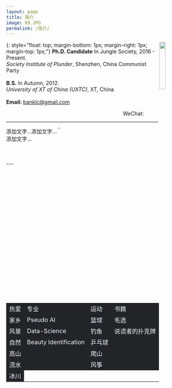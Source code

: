 ```yaml
---
layout: page
title: 简介
image: 69.JPG
permalink: /简介/
---
```


<img src="https://s3.ax1x.com/2020/12/23/rsXKYD.jpg" align="right" width="18%">{: style="float: top; margin-bottom: 1px; margin-right: 1px; margin-top: 1px;"}
**Ph.D. Candidate** In Jungle Society, 2016 - Present.<br>
*Society Institute of Plunder*, Shenzhen, China Communist Party <br><br>
**B.S.** In Autumn,  2012. <br>
*University of XT of China (UXTC)*, XT, China <br><br>
**Email:** banklc@gmail.com
<p align="right">WeChat: &nbsp;&nbsp;&nbsp;&nbsp;&nbsp;&nbsp;&nbsp;&nbsp;&nbsp;</p>
  
---

<div style="position: relative; width: 170px; height: 89px;">
<img src="https://s3.ax1x.com/2020/12/23/rsXKYD.jpg" align="right" width="18%" alt="">
<span style="position: right; top: 0; left: 100;">添加文字...添加文字...添加文字...</span>
</div>  
---


<div>
<table frame=void border=0 align=center style="color:aliceblue;">
    <tr><td bgcolor="#232428" style="border:none;">热爱</td><td bgcolor="#232428" style="border:none;">专业</td><td bgcolor="#232428" style="border:none;">运动</td><td bgcolor="#232428" style="border:none;">书籍</td></tr>
    <tr><td bgcolor="#232428" style="border:none;">家乡</td><td bgcolor="#232428" style="border:none;">Pseudo AI</td><td bgcolor="#232428" style="border:none;">篮球</td><td bgcolor="#232428" style="border:none;">毛选</td></tr>
    <tr><td bgcolor="#232428" style="border:none;">风景</td><td bgcolor="#232428" style="border:none;">Data-Science</td><td bgcolor="#232428" style="border:none;">钓鱼</td><td bgcolor="#232428" style="border:none;">说谎者的扑克牌</td></tr>
    <tr><td bgcolor="#232428" style="border:none;">自然</td><td bgcolor="#232428" style="border:none;">Beauty Identification</td><td bgcolor="#232428" style="border:none;">乒乓球</td><td bgcolor="#232428" style="border:none;"> </td></tr>
    <tr><td bgcolor="#232428" style="border:none;">高山</td><td bgcolor="#232428" style="border:none;"> </td><td bgcolor="#232428" style="border:none;">爬山</td><td bgcolor="#232428" style="border:none;"> </td></tr>
    <tr><td bgcolor="#232428" style="border:none;">流水</td><td bgcolor="#232428" style="border:none;"> </td><td bgcolor="#232428" style="border:none;">风筝</td><td bgcolor="#232428" style="border:none;"> </td></tr>
    <tr><td bgcolor="#232428" style="border:none;">冰川</td></tr> 
</table>
</div>
